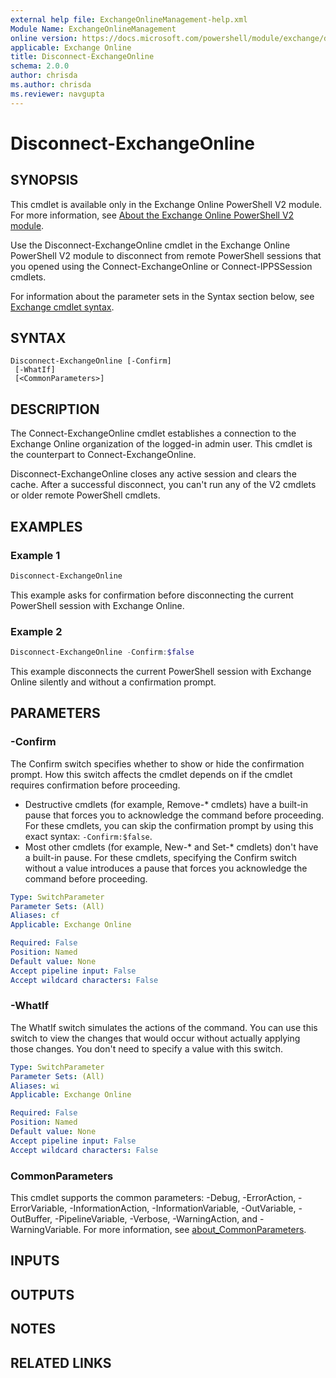 ```yaml
---
external help file: ExchangeOnlineManagement-help.xml
Module Name: ExchangeOnlineManagement
online version: https://docs.microsoft.com/powershell/module/exchange/disconnect-exchangeonline
applicable: Exchange Online
title: Disconnect-ExchangeOnline
schema: 2.0.0
author: chrisda
ms.author: chrisda
ms.reviewer: navgupta
---
```


# Disconnect-ExchangeOnline

## SYNOPSIS
This cmdlet is available only in the Exchange Online PowerShell V2 module. For more information, see [About the Exchange Online PowerShell V2 module](https://docs.microsoft.com/powershell/exchange/exchange-online-powershell-v2).

Use the Disconnect-ExchangeOnline cmdlet in the Exchange Online PowerShell V2 module to disconnect from remote PowerShell sessions that you opened using the Connect-ExchangeOnline or Connect-IPPSSession cmdlets.

For information about the parameter sets in the Syntax section below, see [Exchange cmdlet syntax](https://docs.microsoft.com/powershell/exchange/exchange-cmdlet-syntax).

## SYNTAX

```
Disconnect-ExchangeOnline [-Confirm]
 [-WhatIf]
 [<CommonParameters>]
```

## DESCRIPTION
The Connect-ExchangeOnline cmdlet establishes a connection to the Exchange Online organization of the logged-in admin user. This cmdlet is the counterpart to Connect-ExchangeOnline.

Disconnect-ExchangeOnline closes any active session and clears the cache. After a successful disconnect, you can't run any of the V2 cmdlets or older remote PowerShell cmdlets.

## EXAMPLES

### Example 1
```powershell
Disconnect-ExchangeOnline
```

This example asks for confirmation before disconnecting the current PowerShell session with Exchange Online.

### Example 2
```powershell
Disconnect-ExchangeOnline -Confirm:$false
```

This example disconnects the current PowerShell session with Exchange Online silently and without a confirmation prompt.

## PARAMETERS

### -Confirm
The Confirm switch specifies whether to show or hide the confirmation prompt. How this switch affects the cmdlet depends on if the cmdlet requires confirmation before proceeding.

- Destructive cmdlets (for example, Remove-\* cmdlets) have a built-in pause that forces you to acknowledge the command before proceeding. For these cmdlets, you can skip the confirmation prompt by using this exact syntax: `-Confirm:$false`.
- Most other cmdlets (for example, New-\* and Set-\* cmdlets) don't have a built-in pause. For these cmdlets, specifying the Confirm switch without a value introduces a pause that forces you acknowledge the command before proceeding.

```yaml
Type: SwitchParameter
Parameter Sets: (All)
Aliases: cf
Applicable: Exchange Online

Required: False
Position: Named
Default value: None
Accept pipeline input: False
Accept wildcard characters: False
```

### -WhatIf
The WhatIf switch simulates the actions of the command. You can use this switch to view the changes that would occur without actually applying those changes. You don't need to specify a value with this switch.

```yaml
Type: SwitchParameter
Parameter Sets: (All)
Aliases: wi
Applicable: Exchange Online

Required: False
Position: Named
Default value: None
Accept pipeline input: False
Accept wildcard characters: False
```

### CommonParameters
This cmdlet supports the common parameters: -Debug, -ErrorAction, -ErrorVariable, -InformationAction, -InformationVariable, -OutVariable, -OutBuffer, -PipelineVariable, -Verbose, -WarningAction, and -WarningVariable. For more information, see [about_CommonParameters](https://go.microsoft.com/fwlink/p/?LinkID=113216).

## INPUTS

###  

## OUTPUTS

###  

## NOTES

## RELATED LINKS
